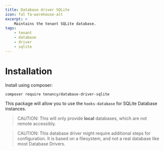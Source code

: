 ```yaml
---
title: Database driver SQLite
icon: fal fa-warehouse-alt
excerpt: >
    Maintains the tenant SQLite database.
tags:
    - tenant
    - database
    - driver
    - sqlite
---
```


# Installation
Install using composer:

```bash
composer require tenancy/database-driver-sqlite
```

This package will allow you to use the `hooks-database` for SQLite Database instances.

> CAUTION: This will only provide **local** databases, which are not remote accessibly.

> CAUTION: This database driver might require additional steps for configuration. It is based on a filesystem, and not a real database like most Database Drivers.
